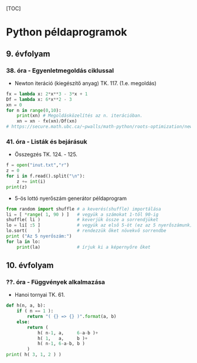 [TOC]

# Python példaprogramok

## 9. évfolyam

### 38. óra - Egyenletmegoldás ciklussal

- Newton iteráció (kiegészítő anyag)
TK. 117. (1.e. megoldás)

```python
fx = lambda x: 2*x**3 - 3*x + 1
Df = lambda x: 6*x**2 - 3
xn = 0
for n in range(0,10):
    print(xn) # Megoldásközelítés az n. iterációban.
    xn = xn - fx(xn)/Df(xn)
# https://secure.math.ubc.ca/~pwalls/math-python/roots-optimization/newton/
```

### 41. óra - Listák és bejárásuk

- Összegzés
TK. 124. - 125.

```python
f = open("inut.txt","r")
z = 0
for i in f.read().split("\n"):
    z += int(i)
print(z)
```

- 5-ös lottó nyerőszám generátor példaprogram

```python
from random import shuffle # a keverés(shuffle) importálása
li = [ *range( 1, 90 ) ]   # vegyük a számokat 1-től 90-ig
shuffle( li )              # keverjük össze a sorrendjüket
lo = li[ :5 ]              # vegyük az első 5-öt (ez az 5 nyerőszámunk)
lo.sort(    )              # rendezzük őket növekvő sorrendbe
print ("Az 5 nyerőszám:")
for la in lo:
    print(la)              # írjuk ki a képernyőre őket
```

## 10. évfolyam

### ??. óra - Függvények alkalmazása

- Hanoi tornyai
TK. 61.

```python
def h(n, a, b):
    if ( n == 1 ):
        return "( {} => {} )".format(a, b)
    else: 
        return (
            h( n-1, a,     6-a-b )+
            h( 1,   a,     b )+
            h( n-1, 6-a-b, b )
        )
print( h( 3, 1, 2 ) )
```
